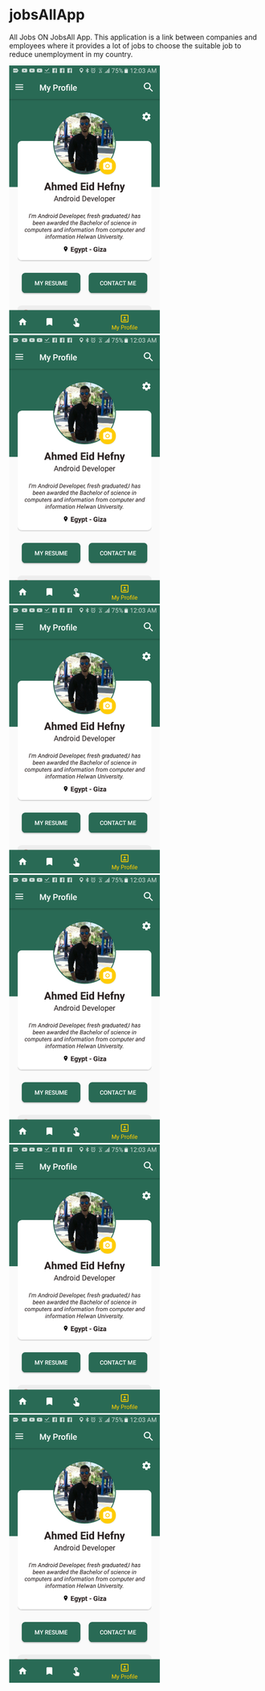 # jobsAllApp
All Jobs ON JobsAll App.
This application is a link between companies and employees where it provides a lot of jobs to choose the suitable job to reduce unemployment in my country.

<img src="Screenshot_20190319-000321.png" width="300" heigh="500"/> <img src="Screenshot_20190319-000321.png" width="300" heigh="500"/> <img src="Screenshot_20190319-000321.png" width="300" heigh="500"/> <img src="Screenshot_20190319-000321.png" width="300" heigh="500"/><img src="Screenshot_20190319-000321.png" width="300" heigh="500"/> <img src="Screenshot_20190319-000321.png" width="300" heigh="500"/>
